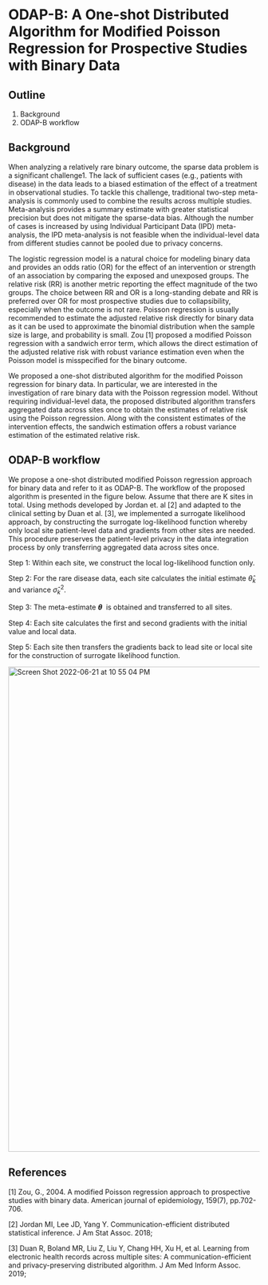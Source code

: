 ODAP-B: A One-shot Distributed Algorithm for Modified Poisson Regression for Prospective Studies with Binary Data
==============================================
## Outline
1. Background
2. ODAP-B workflow


## Background
When analyzing a relatively rare binary outcome, the sparse data problem is a significant challenge1. The lack of sufficient cases (e.g., patients with disease) in the data leads to a biased estimation of the effect of a treatment in observational studies. To tackle this challenge, traditional two-step meta-analysis is commonly used to combine the results across multiple studies. Meta-analysis provides a summary estimate with greater statistical precision but does not mitigate the sparse-data bias. Although the number of cases is increased by using Individual Participant Data (IPD) meta-analysis, the IPD meta-analysis is not feasible when the individual-level data from different studies cannot be pooled due to privacy concerns. 

The logistic regression model is a natural choice for modeling binary data and provides an odds ratio (OR) for the effect of an intervention or strength of an association by comparing the exposed and unexposed groups. The relative risk (RR) is another metric reporting the effect magnitude of the two groups. The choice between RR and OR is a long-standing debate and RR is preferred over OR for most prospective studies due to collapsibility, especially when the outcome is not rare. Poisson regression is usually recommended to estimate the adjusted relative risk directly for binary data as it can be used to approximate the binomial distribution when the sample size is large, and probability is small. Zou [1] proposed a modified Poisson regression with a sandwich error term, which allows the direct estimation of the adjusted relative risk with robust variance estimation even when the Poisson model is misspecified for the binary outcome. 

We proposed a one-shot distributed algorithm for the modified Poisson regression for binary data. In particular, we are interested in the investigation of rare binary data with the Poisson regression model. Without requiring individual-level data, the proposed distributed algorithm transfers aggregated data across sites once to obtain the estimates of relative risk using the Poisson regression. Along with the consistent estimates of the intervention effects, the sandwich estimation offers a robust variance estimation of the estimated relative risk. 

## ODAP-B workflow
We propose a one-shot distributed modified Poisson regression approach for binary data and refer to it as ODAP-B. The workflow of the proposed algorithm is presented in the figure below. Assume that there are K sites in total. Using methods developed by Jordan et. al [2] and adapted to the clinical setting by Duan et al. [3], we implemented a surrogate likelihood approach, by constructing the surrogate log-likelihood function whereby only local site patient-level data and gradients from other sites are needed. This procedure preserves the patient-level privacy in the data integration process by only transferring aggregated data across sites once. 
<!-- Let ${\theta} = (\alpha,\ \beta,\ {\gamma})$, we construct the surrogate log-likelihood $l_s\left(\{\theta}\right)$ 
where $l_1$ is the local log-likelihood, 
$\nabla$ $l_K(\bar{{\theta}})$ and ${\nabla}^2$ $l_K(\bar{{\theta}})$ are 
the averages of all K sites’ first gradients and second gradients of log-likelihood functions, respectively, and $\bar{{\theta}}$ is the initial value, 
which can be obtained by using the local estimate or a meta-estimate of ${\theta}$ and obtain the proposed ODAP-B estimator 
$\widetilde{{\theta}}.$
 -->
 
Step 1: Within each site, we construct the local log-likelihood function only. 

Step 2: For the rare disease data, each site calculates the initial estimate $\hat{\theta}_k$ and 
variance $\hat{\sigma}_k^2$. 

Step 3: The meta-estimate 𝜽  is obtained and transferred to all sites. 

Step 4: Each site calculates the first and second gradients with the initial value and local data.

Step 5: Each site then transfers the gradients back to lead site or local site for the construction of surrogate likelihood function. 


<img width="973" alt="Screen Shot 2022-06-21 at 10 55 04 PM" src="https://user-images.githubusercontent.com/42978639/174933536-4a18d788-e556-434a-b8e3-3be759e1db18.png">


## References
[1] Zou, G., 2004. A modified Poisson regression approach to prospective studies with binary data. American journal of epidemiology, 159(7), pp.702-706.

[2] Jordan MI, Lee JD, Yang Y. Communication-efficient distributed statistical inference. J Am Stat Assoc. 2018; 

[3] Duan R, Boland MR, Liu Z, Liu Y, Chang HH, Xu H, et al. Learning from electronic health records across multiple sites: A communication-efficient and privacy-preserving distributed algorithm. J Am Med Inform Assoc. 2019; 

